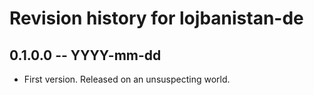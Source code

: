 # Revision history for lojbanistan-de

## 0.1.0.0  -- YYYY-mm-dd

* First version. Released on an unsuspecting world.
